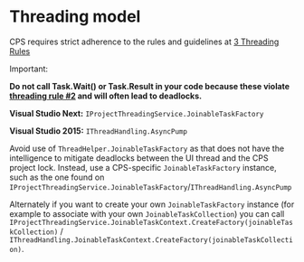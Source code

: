 Threading model
===============

CPS requires strict adherence to the rules and guidelines at [3 Threading
Rules](3_threading_rules.md)

Important: 

**Do not call Task.Wait() or Task.Result in your code because these
violate [threading rule #2](3_threading_rules.md) and will often lead
to deadlocks.**

**Visual Studio Next:** `IProjectThreadingService.JoinableTaskFactory`

**Visual Studio 2015:** `IThreadHandling.AsyncPump`   

Avoid use of `ThreadHelper.JoinableTaskFactory` as that does not have the intelligence
to mitigate deadlocks between the UI thread and the CPS project lock. Instead,
use a CPS-specific `JoinableTaskFactory` instance, such as the one found on
`IProjectThreadingService.JoinableTaskFactory`/`IThreadHandling.AsyncPump`

Alternately if you want to create your own `JoinableTaskFactory` instance (for
example to associate with your own `JoinableTaskCollection`) you can call `IProjectThreadingService.JoinableTaskContext.CreateFactory(joinableTaskCollection)` / `IThreadHandling.JoinableTaskContext.CreateFactory(joinableTaskCollection)`.


